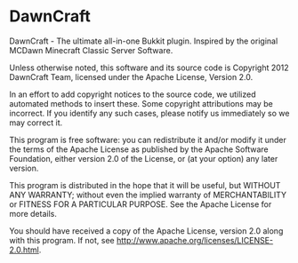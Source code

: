DawnCraft
=========

DawnCraft - The ultimate all-in-one Bukkit plugin. Inspired by the original MCDawn Minecraft Classic Server Software.

Unless otherwise noted, this software and its source code is Copyright 2012 DawnCraft Team, licensed under the Apache License, Version 2.0.

In an effort to add copyright notices to the source code, we utilized automated methods to insert these. Some copyright attributions may be incorrect. If you identify any such cases, please notify us immediately so we may correct it.

This program is free software: you can redistribute it and/or modify it under the terms of the Apache License as published by the Apache Software Foundation, either version 2.0 of the License, or (at your option) any later version.

This program is distributed in the hope that it will be useful, but WITHOUT ANY WARRANTY; without even the implied warranty of MERCHANTABILITY or FITNESS FOR A PARTICULAR PURPOSE. See the Apache License for more details.

You should have received a copy of the Apache License, version 2.0 along with this program. If not, see http://www.apache.org/licenses/LICENSE-2.0.html.